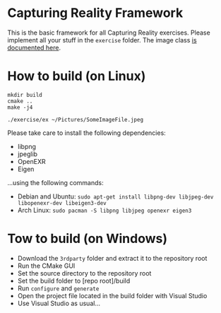 # Capturing Reality Framework
This is the basic framework for all Capturing Reality exercises. Please implement all your stuff in the `exercise` folder. The image class [is documented here](./doc/image.md).

# How to build (on Linux)
```
mkdir build
cmake ..
make -j4
```

```
./exercise/ex ~/Pictures/SomeImageFile.jpeg
```

Please take care to install the following dependencies:

* libpng
* jpeglib
* OpenEXR
* Eigen

...using the following commands:

* Debian and Ubuntu: `sudo apt-get install libpng-dev libjpeg-dev libopenexr-dev libeigen3-dev`
* Arch Linux: `sudo pacman -S libpng libjpeg openexr eigen3`

# Tow to build (on Windows)
* Download the `3rdparty` folder and extract it to the repository root
* Run the CMake GUI
* Set the source directory to the repository root
* Set the build folder to [repo root]/build
* Run `configure` and `generate`
* Open the project file located in the build folder with Visual Studio
* Use Visual Studio as usual...